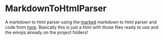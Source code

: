 # MarkdownToHtmlParser
A markdown to html parser using the [marked](https://github.com/chjj/marked) markdown to html parser and code from
[here](https://github.com/chjj/marked/pull/238/files?short_path=04c6e90). Basically this is just a html with those files ready to  use and the emojis already on the project folders!

